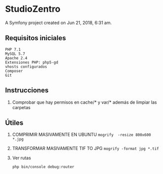 StudioZentro
===============

A Symfony project created on Jun 21, 2018, 6:31 am.

## Requisitos iniciales

    PHP 7.1
    MySQL 5.7
    Apache 2.4
    Extensiones PHP: php5-gd
    vhosts configurados
    Composer
    Git

## Instrucciones

1. Comprobar que hay permisos en cache/* y var/* además de limpiar las carpetas


## Útiles
1. COMPRIMIR MASIVAMENTE EN UBUNTU
   ``` mogrify  -resize 800x600 *.jpg ```
2. TRANSFORMAR MASIVAMENTE TIF TO JPG
  ``` mogrify -format jpg *.tif ```
3. Ver rutas

    ```php bin/console debug:router```
